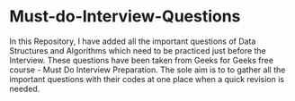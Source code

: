 # Must-do-Interview-Questions
In this Repository, I have added all the important questions of Data Structures and Algorithms which need to be practiced just before the Interview. These questions have been taken from Geeks for Geeks free course - Must Do Interview Preparation. 
The sole aim is to to gather all the important questions with their codes at one place when a quick revision is needed.
